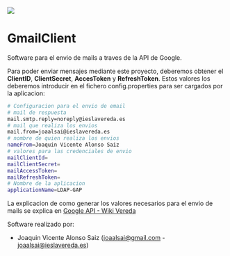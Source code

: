 ![](http://www.redpostmedia.co.uk/wp-content/uploads/2015/11/gmail-logo-1-01.png)
# GmailClient 
Software para el envio de mails a traves de la API de Google.

Para poder enviar mensajes mediante este proyecto, deberemos obtener el **ClientID**, **ClientSecret**, **AccesToken** y **RefreshToken**. Estos valores los deberemos introducir en el fichero config.properties para ser cargados por la aplicacion:

```bash
# Configuracion para el envio de email
# mail de respuesta
mail.smtp.reply=noreply@ieslavereda.es
# mail que realiza los envios
mail.from=joaalsai@ieslavereda.es
# nombre de quien realiza los envios
nameFrom=Joaquin Vicente Alonso Saiz
# valores para las credenciales de envio
mailClientId=
mailClientSecret=
mailAccessToken=
mailRefreshToken=
# Nombre de la aplicacion
applicationName=LDAP-GAP
```

La explicacion de como generar los valores necesarios para el envio de mails se explica en  [Google API - Wiki Vereda](http://wiki.ieslavereda.es/index.php?title=Google_API#Envio_de_Mails)

Software realizado por:
- Joaquin Vicente Alonso Saiz (joaalsai@gmail.com - joaalsai@ieslavereda.es)
